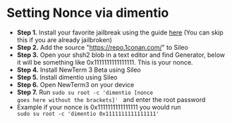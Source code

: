 # Setting Nonce via dimentio

- **Step 1.** Install your favorite jailbreak using the guide [here](https://github.com/hiylx/icera1n/blob/main/Guides/jailbreaking.md) (You can skip this if you are already jailbroken)
- **Step 2.** Add the source "https://repo.1conan.com/" to Sileo
- **Step 3.** Open your shsh2 blob in a text editor and find Generator, below it will be something like 0x1111111111111111. This is your nonce.
- **Step 4.** Install NewTerm 3 Beta using Sileo
- **Step 5.** Install dimentio using Sileo
- **Step 6.** Open NewTerm3 on your device
- **Step 7.** Run <code>sudo su root -c 'dimentio [nonce goes here without the brackets]' </code> and enter the root password
- Example if your nonce is 0x1111111111111111 you would run <code> sudo su root -c 'dimentio 0x1111111111111111' </code>
